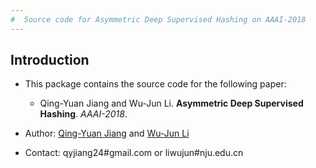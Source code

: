 ```yaml
---
#  Source code for Asymmetric Deep Supervised Hashing on AAAI-2018
---
```

## Introduction
* This package contains the source code for the following paper:
	* Qing-Yuan Jiang and Wu-Jun Li. **Asymmetric Deep Supervised Hashing**. *AAAI-2018*.

* Author: [Qing-Yuan Jiang](https://jiangqy.github.io/) and [Wu-Jun Li](http://cs.nju.edu.cn/lwj)
* Contact: qyjiang24#gmail.com or liwujun#nju.edu.cn
